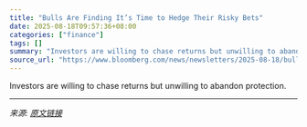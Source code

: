 ```yaml
---
title: "Bulls Are Finding It’s Time to Hedge Their Risky Bets"
date: 2025-08-18T09:57:36+08:00
categories: ["finance"]
tags: []
summary: "Investors are willing to chase returns but unwilling to abandon protection."
source_url: "https://www.bloomberg.com/news/newsletters/2025-08-18/bulls-are-finding-it-s-time-to-hedge-their-risky-bets"
---
```


Investors are willing to chase returns but unwilling to abandon protection.

---

*来源: [原文链接](https://www.bloomberg.com/news/newsletters/2025-08-18/bulls-are-finding-it-s-time-to-hedge-their-risky-bets)*
